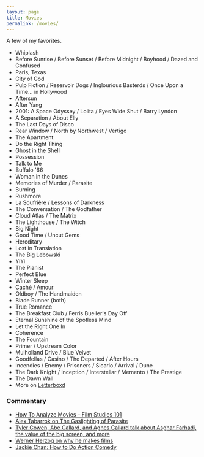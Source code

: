 ```yaml
---
layout: page
title: Movies
permalink: /movies/
---
```


A few of my favorites.

* Whiplash
* Before Sunrise / Before Sunset / Before Midnight / Boyhood / Dazed and Confused
* Paris, Texas
* City of God
* Pulp Fiction / Reservoir Dogs / Inglourious Basterds / Once Upon a Time... in Hollywood
* Aftersun
* After Yang
* 2001: A Space Odyssey / Lolita / Eyes Wide Shut / Barry Lyndon
* A Separation / About Elly
* The Last Days of Disco
* Rear Window / North by Northwest / Vertigo
* The Apartment
* Do the Right Thing
* Ghost in the Shell
* Possession
* Talk to Me
* Buffalo '66
* Woman in the Dunes
* Memories of Murder / Parasite
* Burning
* Rushmore
* La Soufrière / Lessons of Darkness
* The Conversation / The Godfather
* Cloud Atlas / The Matrix
* The Lighthouse / The Witch
* Big Night
* Good Time / Uncut Gems
* Hereditary
* Lost in Translation
* The Big Lebowski
* YiYi
* The Pianist
* Perfect Blue
* Winter Sleep
* Caché / Amour
* Oldboy / The Handmaiden
* Blade Runner (both)
* True Romance
* The Breakfast Club / Ferris Bueller's Day Off
* Eternal Sunshine of the Spotless Mind
* Let the Right One In
* Coherence
* The Fountain
* Primer / Upstream Color
* Mulholland Drive / Blue Velvet
* Goodfellas / Casino / The Departed / After Hours
* Incendies / Enemy / Prisoners / Sicario / Arrival / Dune
* The Dark Knight / Inception / Interstellar / Memento / The Prestige
* The Dawn Wall
* More on [Letterboxd](https://letterboxd.com/danschulz/films/diary/)

### Commentary
* [How To Analyze Movies – Film Studies 101](https://www.youtube.com/watch?v=ahHIifcFyqk)
* [Alex Tabarrok on The Gaslighting of Parasite](https://marginalrevolution.com/marginalrevolution/2020/06/the-gaslighting-of-parasite.html)
* [Tyler Cowen, Abe Callard, and Agnes Callard talk about Asghar Farhadi, the value of the big screen, and more](https://www.listennotes.com/podcasts/subject-to-change/tyler-cowen-rates-a-separation-2JTelKYhznx/)
* [Werner Herzog on why he makes films](https://youtu.be/PxfYDUVnHg4)
* [Jackie Chan: How to Do Action Comedy](https://www.youtube.com/watch?v=Z1PCtIaM_GQ)
